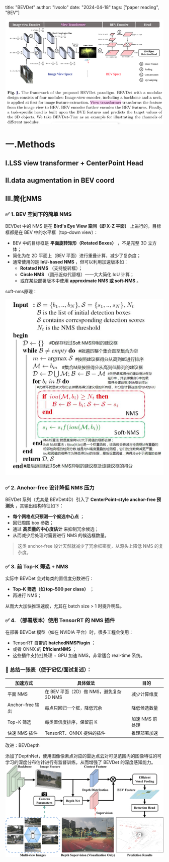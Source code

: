 title: "BEVDet"
author: "lvsolo"
date: "2024-04-18"
tags: ["paper reading",  "BEV"]

![1746682285260](image/BEVDet/1746682285260.png)

# 一.Methods

## I.LSS view transformer + CenterPoint Head



## II.data augmentation in BEV coord



## III.简化NMS

### ✅ 1. **BEV 空间下的简单 NMS**

BEVDet 中的 NMS 是在 **Bird's Eye View 空间（即 X-Z 平面）** 上进行的，目标框都是在 BEV 中的水平框（top-down view）：

* BEV 中的目标框是  **平面旋转矩形（Rotated Boxes）** ，不是完整 3D 立方体；
* 简化为在 2D 平面上（BEV 平面）进行重叠计算，减少了复杂度；
* 通常使用的是  **IoU-based NMS** ，但可以利用加速版本如：
  * **Rotated NMS** （支持旋转框）；
  * **Circle NMS** （圆形近似代替框）——大大简化 IoU 计算；
  * 或在某些部署版本中使用  **approximate NMS 或 soft-NMS** 。

soft-nms原理：

![1746674796570](image/BEVDet/1746674796570.png)

### ✅ 2. **Anchor-free 设计降低 NMS 压力**

BEVDet 系列（尤其是 BEVDet4D）引入了  **CenterPoint-style anchor-free 预测头** ，其输出结构特征如下：

* **每个网格点只预测一个候选中心点** ；
* 回归周围 box 参数；
* 通过 **高质量的中心度估计** 来抑制冗余候选；
* 从而减少后处理时需要进行 NMS 的候选框数量。

> 这类 anchor-free 设计天然就减少了冗余框密度，从源头上降低 NMS 的复杂度。

### ✅ 3. **前 Top-K 筛选 + NMS**

实际中 BEVDet 会对每类的置信度分数进行：

* **Top-K 筛选（如 top-500 per class）** ；
* 再进行 NMS；

从而大大加快推理速度，尤其在 batch size > 1 时提升明显。

### ✅ 4. （部署版本）使用 TensorRT 的 NMS 插件

在部署 BEVDet 模型（如在 NVIDIA 平台）时，很多工程会使用：

* TensorRT 自带的  **batchedNMSPlugin** ；
* 或者 ONNX 的  **EfficientNMS** ；
* 这些插件支持批处理 + GPU 加速 NMS，非常适合 real-time 系统。

### 📌 总结一张表（便于记忆/面试复述）：

| 加速方式         | 具体做法                                 | 目的            |
| ---------------- | ---------------------------------------- | --------------- |
| 平面 NMS         | 在 BEV 平面（2D）做 NMS，避免复杂 3D NMS | 减少计算维度    |
| Anchor-free 输出 | 每点只回归一个框，降低冗余               | 降低候选数量    |
| Top-K 筛选       | 每类置信度排序，保留前 K                 | 加速 NMS 前处理 |
| 快速 NMS 插件    | TensorRT、ONNX 提供的插件                | 推理部署加速    |


改进：BEVDepth

添加了DepthNet，使用图像像素点对应的雷达点云对可见范围内的图像特征的可学习的深度分布估计进行有监督训练，从而增强了 BEVDet 的深度感知能力。
![alt text](image/BEVDet/BEVDepth.png)